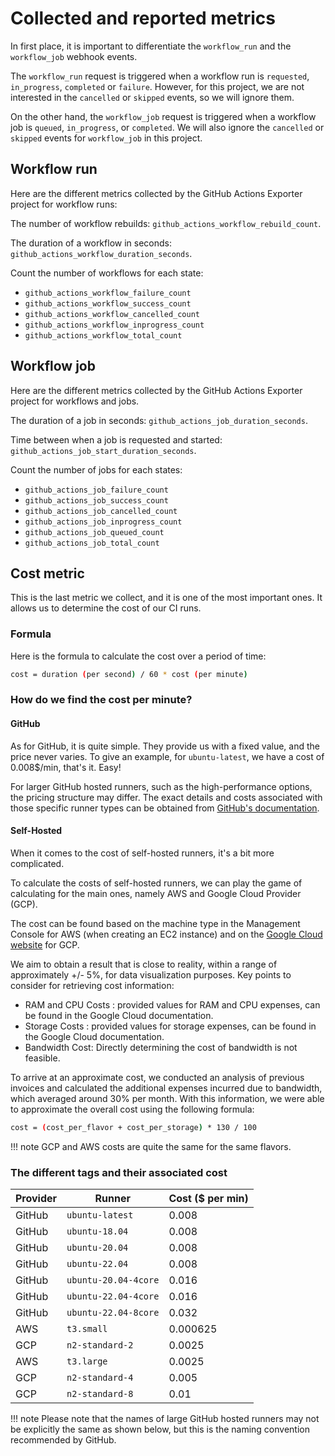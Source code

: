 # Collected and reported metrics

In first place, it is important to differentiate the `workflow_run`
and the `workflow_job` webhook events.

The `workflow_run` request is triggered when a workflow run is `requested`,
`in_progress`, `completed` or `failure`. However, for this project, we are not
interested in the `cancelled` or `skipped` events, so we will ignore them.

On the other hand, the `workflow_job` request is triggered when a
workflow job is `queued`, `in_progress`, or `completed`. We will also ignore
the `cancelled` or `skipped` events for `workflow_job` in this project.

## Workflow run

Here are the different metrics collected by the GitHub Actions Exporter
project for workflow runs:

The number of workflow rebuilds: `github_actions_workflow_rebuild_count`.

The duration of a workflow in seconds: `github_actions_workflow_duration_seconds`.

Count the number of workflows for each state:

- `github_actions_workflow_failure_count`
- `github_actions_workflow_success_count`
- `github_actions_workflow_cancelled_count`
- `github_actions_workflow_inprogress_count`
- `github_actions_workflow_total_count`

## Workflow job

Here are the different metrics collected by the GitHub Actions
Exporter project for workflows and jobs.

The duration of a job in seconds: `github_actions_job_duration_seconds`.

Time between when a job is requested and started: `github_actions_job_start_duration_seconds`.

Count the number of jobs for each states:

- `github_actions_job_failure_count`
- `github_actions_job_success_count`
- `github_actions_job_cancelled_count`
- `github_actions_job_inprogress_count`
- `github_actions_job_queued_count`
- `github_actions_job_total_count`

## Cost metric

This is the last metric we collect, and it is one of the most important
ones. It allows us to determine the cost of our CI runs.

### Formula

Here is the formula to calculate the cost over a period of time:

```bash
cost = duration (per second) / 60 * cost (per minute)
```

### How do we find the cost per minute?

#### GitHub

As for GitHub, it is quite simple. They provide us with a fixed value, and
the price never varies. To give an example, for `ubuntu-latest`, we have a cost
of 0.008$/min, that's it. Easy!

For larger GitHub hosted runners, such as the high-performance options, the
pricing structure may differ. The exact details and costs associated with those
specific runner types can be obtained from
[GitHub's documentation](https://docs.github.com/en/billing/managing-billing-for-github-actions/about-billing-for-github-actions).

#### Self-Hosted

When it comes to the cost of self-hosted runners, it's a bit more complicated.

To calculate the costs of self-hosted runners, we can play the game of
calculating for the main ones, namely AWS and Google Cloud Provider (GCP).

The cost can be found based on the machine type in the Management Console
for AWS (when creating an EC2 instance) and on the
[Google Cloud website](https://cloud.google.com/compute/vm-instance-pricing)
for GCP.

We aim to obtain a result that is close to reality, within a range of
approximately +/- 5%, for data visualization purposes.
Key points to consider for retrieving cost information:

- RAM and CPU Costs : provided values for RAM and CPU expenses, can be found
  in the Google Cloud documentation.
- Storage Costs : provided values for storage expenses, can be found in the
  Google Cloud documentation.
- Bandwidth Cost: Directly determining the cost of bandwidth is not feasible.

To arrive at an approximate cost, we conducted an analysis of previous invoices
and calculated the additional expenses incurred due to bandwidth, which averaged
around 30% per month. With this information, we were able to approximate the
overall cost using the following formula:

```bash
cost = (cost_per_flavor + cost_per_storage) * 130 / 100
```

!!! note
    GCP and AWS costs are quite the same for the same flavors.

### The different tags and their associated cost

| Provider | Runner               | Cost ($ per min) |
| -------- | -------------------- | ---------------- |
| GitHub   | `ubuntu-latest`      | 0.008            |
| GitHub   | `ubuntu-18.04`       | 0.008            |
| GitHub   | `ubuntu-20.04`       | 0.008            |
| GitHub   | `ubuntu-22.04`       | 0.008            |
| GitHub   | `ubuntu-20.04-4core` | 0.016            |
| GitHub   | `ubuntu-22.04-4core` | 0.016            |
| GitHub   | `ubuntu-22.04-8core` | 0.032            |
| AWS      | `t3.small`           | 0.000625         |
| GCP      | `n2-standard-2`      | 0.0025           |
| AWS      | `t3.large`           | 0.0025           |
| GCP      | `n2-standard-4`      | 0.005            |
| GCP      | `n2-standard-8`      | 0.01             |

!!! note
    Please note that the names of large GitHub hosted runners
    may not be explicitly the same as shown below, but this is
    the naming convention recommended by GitHub.
